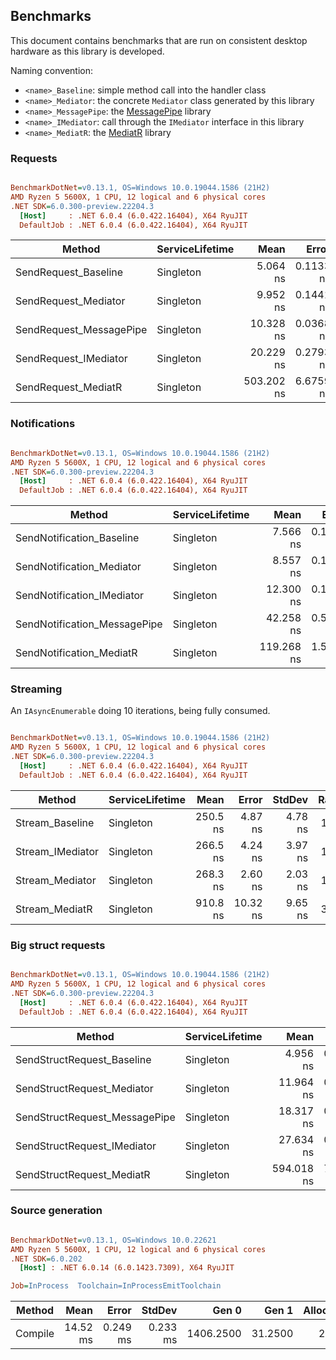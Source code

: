 ## Benchmarks

This document contains benchmarks that are run on consistent desktop hardware as this library is developed.

Naming convention:
* `<name>_Baseline`: simple method call into the handler class
* `<name>_Mediator`: the concrete `Mediator` class generated by this library
* `<name>_MessagePipe`: the [MessagePipe](https://github.com/Cysharp/MessagePipe) library
* `<name>_IMediator`: call through the `IMediator` interface in this library
* `<name>_MediatR`: the [MediatR](https://github.com/jbogard/MediatR) library

### Requests

``` ini

BenchmarkDotNet=v0.13.1, OS=Windows 10.0.19044.1586 (21H2)
AMD Ryzen 5 5600X, 1 CPU, 12 logical and 6 physical cores
.NET SDK=6.0.300-preview.22204.3
  [Host]     : .NET 6.0.4 (6.0.422.16404), X64 RyuJIT
  DefaultJob : .NET 6.0.4 (6.0.422.16404), X64 RyuJIT


```
|                  Method | ServiceLifetime |       Mean |     Error |    StdDev | Ratio | RatioSD | Rank |  Gen 0 | Allocated |
|------------------------ |---------------- |-----------:|----------:|----------:|------:|--------:|-----:|-------:|----------:|
|    SendRequest_Baseline |       Singleton |   5.064 ns | 0.1133 ns | 0.1060 ns |  1.00 |    0.00 |    1 |      - |         - |
|    SendRequest_Mediator |       Singleton |   9.952 ns | 0.1441 ns | 0.1348 ns |  1.97 |    0.05 |    2 |      - |         - |
| SendRequest_MessagePipe |       Singleton |  10.328 ns | 0.0368 ns | 0.0287 ns |  2.03 |    0.05 |    3 |      - |         - |
|   SendRequest_IMediator |       Singleton |  20.229 ns | 0.2793 ns | 0.2613 ns |  4.00 |    0.11 |    4 |      - |         - |
|     SendRequest_MediatR |       Singleton | 503.202 ns | 6.6759 ns | 6.2447 ns | 99.41 |    2.61 |    5 | 0.0792 |   1,328 B |


### Notifications

``` ini

BenchmarkDotNet=v0.13.1, OS=Windows 10.0.19044.1586 (21H2)
AMD Ryzen 5 5600X, 1 CPU, 12 logical and 6 physical cores
.NET SDK=6.0.300-preview.22204.3
  [Host]     : .NET 6.0.4 (6.0.422.16404), X64 RyuJIT
  DefaultJob : .NET 6.0.4 (6.0.422.16404), X64 RyuJIT


```
|                       Method | ServiceLifetime |       Mean |     Error |    StdDev | Ratio | RatioSD | Rank |  Gen 0 | Allocated |
|----------------------------- |---------------- |-----------:|----------:|----------:|------:|--------:|-----:|-------:|----------:|
|    SendNotification_Baseline |       Singleton |   7.566 ns | 0.1193 ns | 0.1116 ns |  1.00 |    0.00 |    1 |      - |         - |
|    SendNotification_Mediator |       Singleton |   8.557 ns | 0.1118 ns | 0.1046 ns |  1.13 |    0.02 |    2 |      - |         - |
|   SendNotification_IMediator |       Singleton |  12.300 ns | 0.1530 ns | 0.1431 ns |  1.63 |    0.03 |    3 |      - |         - |
| SendNotification_MessagePipe |       Singleton |  42.258 ns | 0.5543 ns | 0.5185 ns |  5.59 |    0.09 |    4 | 0.0024 |      40 B |
|     SendNotification_MediatR |       Singleton | 119.268 ns | 1.5950 ns | 1.4920 ns | 15.77 |    0.30 |    5 | 0.0153 |     256 B |


### Streaming

An `IAsyncEnumerable` doing 10 iterations, being fully consumed.

``` ini

BenchmarkDotNet=v0.13.1, OS=Windows 10.0.19044.1586 (21H2)
AMD Ryzen 5 5600X, 1 CPU, 12 logical and 6 physical cores
.NET SDK=6.0.300-preview.22204.3
  [Host]     : .NET 6.0.4 (6.0.422.16404), X64 RyuJIT
  DefaultJob : .NET 6.0.4 (6.0.422.16404), X64 RyuJIT


```
|           Method | ServiceLifetime |     Mean |    Error |  StdDev | Ratio | RatioSD | Rank |  Gen 0 | Allocated |
|----------------- |---------------- |---------:|---------:|--------:|------:|--------:|-----:|-------:|----------:|
|  Stream_Baseline |       Singleton | 250.5 ns |  4.87 ns | 4.78 ns |  1.00 |    0.00 |    1 | 0.0057 |      96 B |
| Stream_IMediator |       Singleton | 266.5 ns |  4.24 ns | 3.97 ns |  1.06 |    0.02 |    2 | 0.0057 |      96 B |
|  Stream_Mediator |       Singleton | 268.3 ns |  2.60 ns | 2.03 ns |  1.07 |    0.02 |    2 | 0.0057 |      96 B |
|   Stream_MediatR |       Singleton | 910.8 ns | 10.32 ns | 9.65 ns |  3.64 |    0.07 |    3 | 0.0372 |     632 B |


### Big struct requests

``` ini

BenchmarkDotNet=v0.13.1, OS=Windows 10.0.19044.1586 (21H2)
AMD Ryzen 5 5600X, 1 CPU, 12 logical and 6 physical cores
.NET SDK=6.0.300-preview.22204.3
  [Host]     : .NET 6.0.4 (6.0.422.16404), X64 RyuJIT
  DefaultJob : .NET 6.0.4 (6.0.422.16404), X64 RyuJIT


```
|                        Method | ServiceLifetime |       Mean |     Error |    StdDev |  Ratio | RatioSD | Rank |  Gen 0 | Allocated |
|------------------------------ |---------------- |-----------:|----------:|----------:|-------:|--------:|-----:|-------:|----------:|
|    SendStructRequest_Baseline |       Singleton |   4.956 ns | 0.0930 ns | 0.0870 ns |   1.00 |    0.00 |    1 |      - |         - |
|    SendStructRequest_Mediator |       Singleton |  11.964 ns | 0.1643 ns | 0.1537 ns |   2.41 |    0.04 |    2 |      - |         - |
| SendStructRequest_MessagePipe |       Singleton |  18.317 ns | 0.2966 ns | 0.2775 ns |   3.70 |    0.07 |    3 |      - |         - |
|   SendStructRequest_IMediator |       Singleton |  27.634 ns | 0.3807 ns | 0.3561 ns |   5.58 |    0.15 |    4 | 0.0052 |      88 B |
|     SendStructRequest_MediatR |       Singleton | 594.018 ns | 7.8648 ns | 7.3568 ns | 119.92 |    3.18 |    5 | 0.0839 |   1,416 B |


### Source generation

``` ini

BenchmarkDotNet=v0.13.1, OS=Windows 10.0.22621
AMD Ryzen 5 5600X, 1 CPU, 12 logical and 6 physical cores
.NET SDK=6.0.202
  [Host] : .NET 6.0.14 (6.0.1423.7309), X64 RyuJIT

Job=InProcess  Toolchain=InProcessEmitToolchain

```
|  Method |     Mean |    Error |   StdDev |     Gen 0 |   Gen 1 | Allocated |
|-------- |---------:|---------:|---------:|----------:|--------:|----------:|
| Compile | 14.52 ms | 0.249 ms | 0.233 ms | 1406.2500 | 31.2500 |     23 MB |

